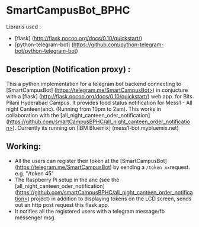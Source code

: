# SmartCampusBot_BPHC

Libraris used : 
 - [flask] (http://flask.pocoo.org/docs/0.10/quickstart/)
 - [python-telegram-bot] (https://github.com/python-telegram-bot/python-telegram-bot)

## Description (Notification proxy) : ##
This a python implementation for a telegram bot backend connecting to [SmartCampusBot] (https://telegram.me/SmartCampusBot>) in conjucture with a [flask] (http://flask.pocoo.org/docs/0.10/quickstart/) web app. for Bits Pilani Hyderabad Campus. It provides food status notification for Mess1 - All night Canteen(anc). (Running from 10pm to 2am). This works in collaboration with the [all_night_canteen_oder_notification] (https://github.com/smartCampusBPHC/all_night_canteen_order_notification>). Currently its running on [IBM Bluemix] (mess1-bot.mybluemix.net)

## Working: ##
 - All the users can register their token at the [SmartCampusBot] (https://telegram.me/SmartCampusBot) by sending a `/token xx`request. e.g. "/token 45"
 - The Raspberry Pi setup in the anc (see the [all_night_canteen_oder_notification] (https://github.com/smartCampusBPHC/all_night_canteen_order_notification>) project) in addition to displaying tokens on the LCD screen, sends out an http post request this flask app. 
 - It notifies all the registered users with a telegram message/fb messenger msg.
